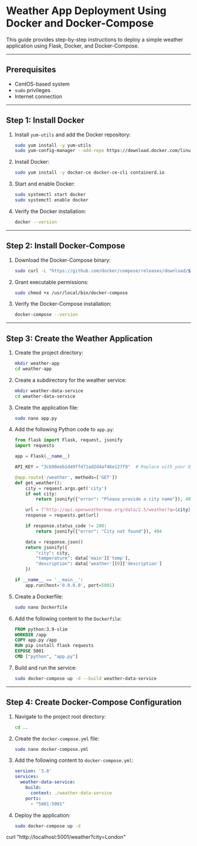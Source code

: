 # Weather App Deployment Using Docker and Docker-Compose

This guide provides step-by-step instructions to deploy a simple weather application using Flask, Docker, and Docker-Compose.

---

## Prerequisites
- CentOS-based system
- `sudo` privileges
- Internet connection

---

## Step 1: Install Docker

1. Install `yum-utils` and add the Docker repository:
   ```bash
   sudo yum install -y yum-utils
   sudo yum-config-manager --add-repo https://download.docker.com/linux/centos/docker-ce.repo
   ```

2. Install Docker:
   ```bash
   sudo yum install -y docker-ce docker-ce-cli containerd.io
   ```

3. Start and enable Docker:
   ```bash
   sudo systemctl start docker
   sudo systemctl enable docker
   ```

4. Verify the Docker installation:
   ```bash
   docker --version
   ```

---

## Step 2: Install Docker-Compose

1. Download the Docker-Compose binary:
   ```bash
   sudo curl -L "https://github.com/docker/compose/releases/download/$(curl -s https://api.github.com/repos/docker/compose/releases/latest | grep tag_name | cut -d '"' -f 4)/docker-compose-$(uname -s)-$(uname -m)" -o /usr/local/bin/docker-compose
   ```

2. Grant executable permissions:
   ```bash
   sudo chmod +x /usr/local/bin/docker-compose
   ```

3. Verify the Docker-Compose installation:
   ```bash
   docker-compose --version
   ```

---

## Step 3: Create the Weather Application

1. Create the project directory:
   ```bash
   mkdir weather-app
   cd weather-app
   ```

2. Create a subdirectory for the weather service:
   ```bash
   mkdir weather-data-service
   cd weather-data-service
   ```

3. Create the application file:
   ```bash
   sudo nano app.py
   ```

4. Add the following Python code to `app.py`:
   ```python
   from flask import Flask, request, jsonify
   import requests

   app = Flask(__name__)

   API_KEY = "3cb90eeb1d49ffd71ad2d4af46e127f9"  # Replace with your OpenWeatherMap API key

   @app.route('/weather', methods=['GET'])
   def get_weather():
       city = request.args.get('city')
       if not city:
           return jsonify({"error": "Please provide a city name"}), 400

       url = f"http://api.openweathermap.org/data/2.5/weather?q={city}&appid={API_KEY}"
       response = requests.get(url)

       if response.status_code != 200:
           return jsonify({"error": "City not found"}), 404

       data = response.json()
       return jsonify({
           "city": city,
           "temperature": data['main']['temp'],
           "description": data['weather'][0]['description']
       })

   if __name__ == '__main__':
       app.run(host='0.0.0.0', port=5001)
   ```

5. Create a Dockerfile:
   ```bash
   sudo nano Dockerfile
   ```

6. Add the following content to the `Dockerfile`:
   ```dockerfile
   FROM python:3.9-slim
   WORKDIR /app
   COPY app.py /app
   RUN pip install flask requests
   EXPOSE 5001
   CMD ["python", "app.py"]
   ```

7. Build and run the service:
   ```bash
   sudo docker-compose up -d --build weather-data-service
   ```

---

## Step 4: Create Docker-Compose Configuration

1. Navigate to the project root directory:
   ```bash
   cd ..
   ```

2. Create the `docker-compose.yml` file:
   ```bash
   sudo nano docker-compose.yml
   ```

3. Add the following content to `docker-compose.yml`:
   ```yaml
   version: '3.8'
   services:
     weather-data-service:
       build:
         context: ./weather-data-service
       ports:
         - "5001:5001"
   ```

4. Deploy the application:
   ```bash
   sudo docker-compose up -d
   ```
curl "http://localhost:5001/weather?city=London"

